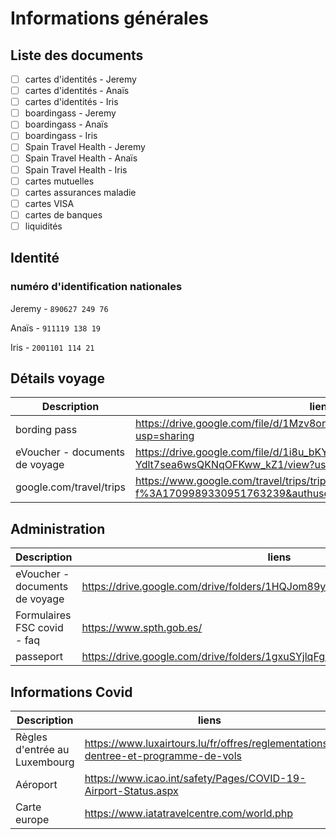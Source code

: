 # Informations générales
## Liste des documents
- [ ] cartes d'identités - Jeremy
- [ ] cartes d'identités - Anaïs
- [ ] cartes d'identités - Iris
- [ ] boardingass - Jeremy
- [ ] boardingass - Anaïs
- [ ] boardingass - Iris
- [ ] Spain Travel Health - Jeremy
- [ ] Spain Travel Health - Anaïs
- [ ] Spain Travel Health - Iris
- [ ] cartes mutuelles
- [ ] cartes assurances maladie
- [ ] cartes VISA
- [ ] cartes de banques
- [ ] liquidités

## Identité 
### numéro d'identification nationales
Jeremy - ```890627 249 76```

Anaïs - ```911119 138 19```

Iris - ```2001101 114 21```

## Détails voyage
Description | liens
---------- | ----------
bording pass | https://drive.google.com/file/d/1Mzv8ony_P_UBc2zLxf4ydny5viz1XmXf/view?usp=sharing
eVoucher - documents de voyage | https://drive.google.com/file/d/1i8u_bKY-Ydlt7sea6wsQKNqOFKww_kZ1/view?usp=sharing
google.com/travel/trips | https://www.google.com/travel/trips/trip?msg_id=msg-f%3A1709989330951763239&authuser=0&hl=fr&dest_src=wgm

## Administration
Description | liens
---------- | ----------
eVoucher - documents de voyage | https://drive.google.com/drive/folders/1HQJom89yi6F1_pGBsQvsw_Oa1FR2OXHw
Formulaires FSC covid - faq | https://www.spth.gob.es/
passeport | https://drive.google.com/drive/folders/1gxuSYjlqFg81H4l1qhQ2cUCiMz8ZKRVV

## Informations Covid
Description | liens
---------- | ----------
Règles d'entrée au Luxembourg | https://www.luxairtours.lu/fr/offres/reglementations-dentree-et-programme-de-vols
Aéroport | https://www.icao.int/safety/Pages/COVID-19-Airport-Status.aspx
Carte europe | https://www.iatatravelcentre.com/world.php

